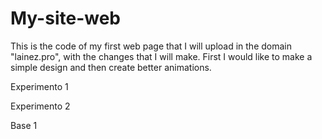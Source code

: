 # My-site-web
This is the code of my first web page that I will upload in the domain "lainez.pro", with the changes that I will make.
First I would like to make a simple design and then create better animations.

Experimento 1

Experimento 2


Base 1